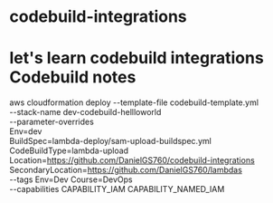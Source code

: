 # codebuild-integrations
let's learn codebuild integrations
Codebuild notes
=============


aws cloudformation deploy --template-file codebuild-template.yml \
    --stack-name dev-codebuild-hellloworld \
    --parameter-overrides \
    Env=dev \
    BuildSpec=lambda-deploy/sam-upload-buildspec.yml \
    CodeBuildType=lambda-upload \
    Location=https://github.com/DanielGS760/codebuild-integrations \
    SecondaryLocation=https://github.com/DanielGS760/lambdas \
    --tags Env=Dev Course=DevOps \
    --capabilities CAPABILITY_IAM CAPABILITY_NAMED_IAM